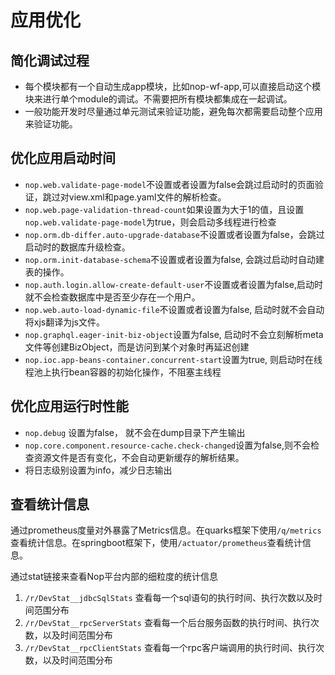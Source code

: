 # 应用优化

## 简化调试过程

* 每个模块都有一个自动生成app模块，比如nop-wf-app,可以直接启动这个模块来进行单个module的调试。不需要把所有模块都集成在一起调试。
* 一般功能开发时尽量通过单元测试来验证功能，避免每次都需要启动整个应用来验证功能。

## 优化应用启动时间

* `nop.web.validate-page-model`不设置或者设置为false会跳过启动时的页面验证，跳过对view.xml和page.yaml文件的解析检查。
* `nop.web.page-validation-thread-count`如果设置为大于1的值，且设置`nop.web.validate-page-model`为true，则会启动多线程进行检查
* `nop.orm.db-differ.auto-upgrade-database`不设置或者设置为false，会跳过启动时的数据库升级检查。
* `nop.orm.init-database-schema`不设置或者设置为false, 会跳过启动时自动建表的操作。
* `nop.auth.login.allow-create-default-user`不设置或者设置为false,启动时就不会检查数据库中是否至少存在一个用户。
* `nop.web.auto-load-dynamic-file`不设置或者设置为false, 启动时就不会自动将xjs翻译为js文件。
* `nop.graphql.eager-init-biz-object`设置为false, 启动时不会立刻解析meta文件等创建BizObject，而是访问到某个对象时再延迟创建
* `nop.ioc.app-beans-container.concurrent-start`设置为true, 则启动时在线程池上执行bean容器的初始化操作，不阻塞主线程

## 优化应用运行时性能

* `nop.debug` 设置为false， 就不会在dump目录下产生输出
* `nop.core.component.resource-cache.check-changed`设置为false,则不会检查资源文件是否有变化，不会自动更新缓存的解析结果。
* 将日志级别设置为info，减少日志输出

## 查看统计信息

通过prometheus度量对外暴露了Metrics信息。在quarks框架下使用`/q/metrics`
查看统计信息。在springboot框架下，使用`/actuator/prometheus`查看统计信息。

通过stat链接来查看Nop平台内部的细粒度的统计信息

1. `/r/DevStat__jdbcSqlStats` 查看每一个sql语句的执行时间、执行次数以及时间范围分布
2. `/r/DevStat__rpcServerStats` 查看每一个后台服务函数的执行时间、执行次数，以及时间范围分布
3. `/r/DevStat__rpcClientStats` 查看每一个rpc客户端调用的执行时间、执行次数，以及时间范围分布
